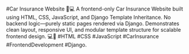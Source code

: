 #Car Insurance Website
🚗💻 A frontend-only Car Insurance Website built using HTML, CSS, JavaScript, and Django Template Inheritance. No backend logic—purely static pages rendered via Django. Demonstrates clean layout, responsive UI, and modular template structure for scalable frontend design. 💻📱 #HTML #CSS #JavaScript #CarInsurance #FrontendDevelopment #Django.
